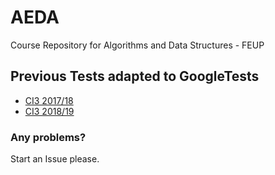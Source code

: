 # AEDA
Course Repository for Algorithms and Data Structures - FEUP


## Previous Tests adapted to GoogleTests

- [CI3 2017/18](https://mega.nz/#!Ofx0jKSJ)
- [CI3 2018/19](https://mega.nz/#!6GxEGQAL)

### Any problems?
Start an Issue please.
